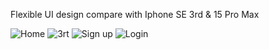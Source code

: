 Flexible UI design compare with Iphone SE 3rd & 15 Pro Max

![Home](https://github.com/mucahitozturkes/FoodHub/assets/138803167/50cfb1f6-772e-4c7a-b6a8-b3bba7ef5e9f)
![3rt](https://github.com/mucahitozturkes/FoodHub/assets/138803167/4ac7f849-e32d-4d7a-abe8-50df45318ced)
![Sign up](https://github.com/mucahitozturkes/FoodHub/assets/138803167/4edca988-56ec-4f6c-8e09-e62fde1ccd36)
![Login](https://github.com/mucahitozturkes/FoodHub/assets/138803167/54efcb59-f7e1-401c-9150-a978848968ed)

